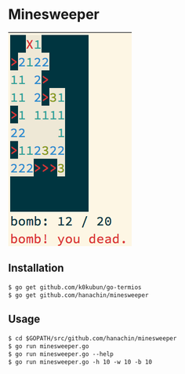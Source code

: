 Minesweeper
===========

![screenshot](screenshot.png)

Installation
------------

``` console
$ go get github.com/k0kubun/go-termios
$ go get github.com/hanachin/minesweeper
```

Usage
-----

``` console
$ cd $GOPATH/src/github.com/hanachin/minesweeper
$ go run minesweeper.go
$ go run minesweeper.go --help
$ go run minesweeper.go -h 10 -w 10 -b 10
```
